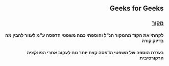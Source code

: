 <div dir="rtl">


## Geeks for Geeks
### <a href="https://www.geeksforgeeks.org/practice-questions-for-recursion"> מקור </a>
#### לקחתי את הקוד מהמקור הנ"ל והוספתי כמה משפטי הדפסה ע"מ לעזור להבין מה בדיוק קורה
#### בעזרת הוספה של משפטי הדפסה קצת יותר נוח לעקוב אחרי הפונקציה הרקורסיבית
